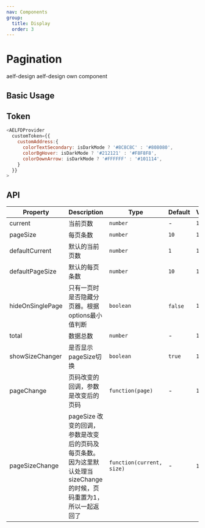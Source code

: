 ```yaml
---
nav: Components
group:
  title: Display
  order: 3
---
```


# Pagination

<Badge type='success'>aelf-design</Badge> aelf-design own component

## Basic Usage

<code src="./demos/basic.tsx"></code>

## Token

```js
<AELFDProvider
  customToken={{
    customAddress:{
      colorTextSecondary: isDarkMode ? '#8C8C8C' : '#808080',
      colorBgHover: isDarkMode ? '#212121' : '#F8F8F8',
      colorDownArrow: isDarkMode ? '#FFFFFF' : '#101114',
    }
  }}
>
```

## API

| Property | Description | Type | Default | Version |
| --- | --- | --- | --- | --- |
| current | 当前页数 | `number` | - | `1.0.0` |
| pageSize | 每页条数 | `number` | `10` | `1.0.0` |
| defaultCurrent | 默认的当前页数 | `number` | `1` | `1.0.0` |
| defaultPageSize | 默认的每页条数 | `number` | `10` | `1.0.0` |
| hideOnSinglePage | 只有一页时是否隐藏分页器。根据options最小值判断 | `boolean` | `false`&nbsp; | `1.0.0` |
| total | 数据总数 | `number` | - | `1.0.0` |
| showSizeChanger | 是否显示pageSize切换 | `boolean` | `true` | `1.0.0` |
| pageChange | 页码改变的回调，参数是改变后的页码 | `function(page)` | - | `1.0.0` |
| pageSizeChange | pageSize 改变的回调，参数是改变后的页码及每页条数。因为这里默认处理当sizeChange的时候，页码重置为1，所以一起返回了 | `function(current, size)` | - | `1.0.0`&nbsp; |
